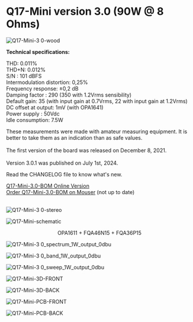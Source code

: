 # Q17-Mini version 3.0 (90W @ 8 Ohms)</b><br>

![Q17-Mini-3 0-wood](https://github.com/stefaweb/Q17-Amplifier/assets/12907102/68a157e1-7c4c-4b81-8558-91945bf384a3)

<b>Technical specifications:</b>

THD: 0.011%<br>
THD+N: 0.012%<br>
S/N : 101 dBFS<br>
Intermodulation distortion: 0,25%<br>
Frequency response: ±0,2 dB<br>
Damping factor : 290 (350 with 1.2Vrms sensibility)<br>
Default gain: 35 (with input gain at 0.7Vrms, 22 with input gain at 1.2Vrms)<br>
DC offset at output: 1mV (with OPA1641)<br>
Power supply : 50Vdc<br>
Idle consumption: 7.5W

These measurements were made with amateur measuring equipment. It is better to take them as an indication than as safe values. 
<br>
<br>
The first version of the board was released on December 8, 2021.
<br>
<br>
Version 3.0.1 was published on July 1st, 2024.

Read the CHANGELOG file to know what's new.

<a href="https://audio.cyberkata.org/Q17-Mini-BOM-3.0.html">Q17-Mini-3.0-BOM Online Version</a><br>
<a href="https://www.mouser.fr/ProjectManager/ProjectDetail.aspx?AccessID=e4eb528eff">Order Q17-Mini-3.0-BOM on Mouser</a> (not up to date)<br> 
<br>

![Q17-Mini-3 0-stereo](https://github.com/stefaweb/Q17-Amplifier/assets/12907102/6ebd8f31-758f-45a4-9b8a-f3d3397181cd)

![Q17-Mini-schematic](https://github.com/user-attachments/assets/fee30041-2718-44d9-a1f5-b25344c16745)

<center>OPA1611 + FQA46N15 + FQA36P15</center>

![Q17-Mini-3 0_spectrum_1W_output_0dbu](https://github.com/stefaweb/Q17-Amplifier/assets/12907102/652991bf-89b8-47a5-9773-a54ccd45459d)

![Q17-Mini-3 0_band_1W_output_0dbu](https://github.com/stefaweb/Q17-Amplifier/assets/12907102/32247fd3-2e5e-40dc-b112-86db89531411)

![Q17-Mini-3 0_sweep_1W_output_0dbu](https://github.com/stefaweb/Q17-Amplifier/assets/12907102/6f0499d1-96ef-41c4-ad6a-c7098ba61f3f)

![Q17-Mini-3D-FRONT](https://github.com/stefaweb/Q17-Amplifier/assets/12907102/ee1d964c-2dcf-4c85-a294-9576a06d4e31)

![Q17-Mini-3D-BACK](https://github.com/stefaweb/Q17-Amplifier/assets/12907102/2cd7e715-3ccf-41d6-b32b-87795163f213)

![Q17-Mini-PCB-FRONT](https://github.com/stefaweb/Q17-Amplifier/assets/12907102/6a81a9e9-a35b-4e05-a966-3fabf71959e1)

![Q17-Mini-PCB-BACK](https://github.com/stefaweb/Q17-Amplifier/assets/12907102/61335b10-816a-4e2d-a770-af75401da069)

